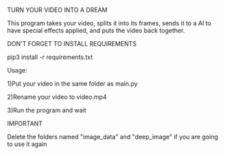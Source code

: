 TURN YOUR VIDEO INTO A DREAM


This program takes your video, splits it into its frames, sends it to a AI to have special effects applied, and puts the video back together.


DON'T FORGET TO INSTALL REQUIREMENTS

pip3 install -r requirements.txt


Usage:

1)Put your video in the same folder as main.py

2)Rename your video to video.mp4

3)Run the program and wait


IMPORTANT

Delete the folders named "image_data" and "deep_image" if you are going to use it again

